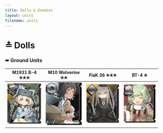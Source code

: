 ```yaml
---
title: Dolls & Enemies
layout: units
filename: units
---
```


# ≛ Dolls
###  ➨ Ground Units

|M1931 B-4 ✯✯✯                              |M10 Wolverine ✯✯|FlaK 36 ✯✯✯                      |BT-4 ✯                      |
|-------------------------------|-------------------------------|-------------------------------|-------------------------------|
|![enter image description here](/assets/img/dolls/m1931b4/list_preview.png)|![enter image description here](/assets/img/dolls/m10wolverine/list_preview.png )|![enter image description here](/assets/img/dolls/flak36/list_preview.png )|![enter image description here](/assets/img/dolls/bt4/list_preview.png )
